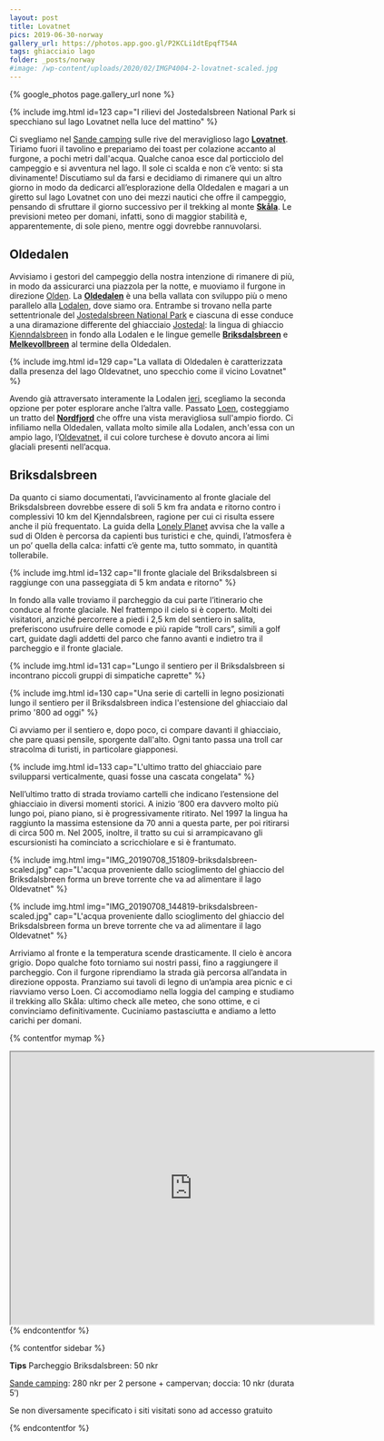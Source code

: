 ```yaml
---
layout: post
title: Lovatnet
pics: 2019-06-30-norway
gallery_url: https://photos.app.goo.gl/P2KCLi1dtEpqfT54A
tags: ghiacciaio lago
folder: _posts/norway
#image: /wp-content/uploads/2020/02/IMGP4004-2-lovatnet-scaled.jpg
---
```


{% google_photos page.gallery_url none %}

{% include img.html id=123 cap="I rilievi del Jostedalsbreen National Park si specchiano sul lago Lovatnet nella luce del mattino" %}

Ci svegliamo nel [Sande camping](https://sande-camping.no/?lang=en) sulle rive del meraviglioso lago **[Lovatnet](https://www.nordfjord.no/en/kayak-fjord-and-lake-lovatnet)**. Tiriamo fuori il tavolino e prepariamo dei toast per colazione accanto al furgone, a pochi metri dall'acqua. Qualche canoa esce dal porticciolo del campeggio e si avventura nel lago. Il sole ci scalda e non c’è vento: si sta divinamente! Discutiamo sul da farsi e decidiamo di rimanere qui un altro giorno in modo da dedicarci all’esplorazione della Oldedalen e magari a un giretto sul lago Lovatnet con uno dei mezzi nautici che offre il campeggio, pensando di sfruttare il giorno successivo per il trekking al monte **[Skåla](https://www.visitnorway.com/places-to-go/fjord-norway/nordfjord/hiking-to-skala/)**. Le previsioni meteo per domani, infatti, sono di maggior stabilità e, apparentemente, di sole pieno, mentre oggi dovrebbe rannuvolarsi.

## Oldedalen

Avvisiamo i gestori del campeggio della nostra intenzione di rimanere di più, in modo da assicurarci una piazzola per la notte, e muoviamo il furgone in direzione [Olden](https://en.wikipedia.org/wiki/Olden,_Norway). La **[Oldedalen](https://www.nordfjord.no/en/Oldedalen)** è una bella vallata con sviluppo più o meno parallelo alla [Lodalen](https://www.nordfjord.no/en/lodalen-valley), dove siamo ora. Entrambe si trovano nella parte settentrionale del [Jostedalsbreen National Park](https://www.visitnorway.nl/listings/jostedalsbreen-national-park/5160/) e ciascuna di esse conduce a una diramazione differente del ghiacciaio [Jostedal](https://en.wikipedia.org/wiki/Jostedal): la lingua di ghiaccio [Kjenndalsbreen](https://www.nordfjord.no/en/kjenndalsbreen) in fondo alla Lodalen e le lingue gemelle [**Briksdalsbreen**](https://www.fjordnorway.com/top-attractions/briksdalsbreen) e **[Melkevollbreen](https://www.re.photos/en/compilation/27/)** al termine della Oldedalen.

{% include img.html id=129 cap="La vallata di Oldedalen è caratterizzata dalla presenza del lago Oldevatnet, uno specchio come il vicino Lovatnet" %}

Avendo già attraversato interamente la Lodalen [ieri](http://www.van42.org/2019/07/07/geirangerfjord/), scegliamo la seconda opzione per poter esplorare anche l’altra valle. Passato [Loen](https://www.visitnorway.com/places-to-go/fjord-norway/nordfjord/one-lotfy-new-attraction-and-11-other-things-to-do-in-loen/), costeggiamo un tratto del **[Nordfjord](https://www.visitnorway.com/places-to-go/fjord-norway/nordfjord/)** che offre una vista meravigliosa sull'ampio fiordo. Ci infiliamo nella Oldedalen, vallata molto simile alla Lodalen, anch'essa con un ampio lago, l’[Oldevatnet](https://en.wikipedia.org/wiki/Oldevatnet), il cui colore turchese è dovuto ancora ai limi glaciali presenti nell’acqua.

## Briksdalsbreen

Da quanto ci siamo documentati, l’avvicinamento al fronte glaciale del Briksdalsbreen dovrebbe essere di soli 5 km fra andata e ritorno contro i complessivi 10 km del Kjenndalsbreen, ragione per cui ci risulta essere anche il più frequentato. La guida della [Lonely Planet](https://shop.lonelyplanetitalia.it/prodotto/guida-di-viaggio-norvegia) avvisa che la valle a sud di Olden è percorsa da capienti bus turistici e che, quindi, l’atmosfera è un po’ quella della calca: infatti c’è gente ma, tutto sommato, in quantità tollerabile.

{% include img.html id=132 cap="Il fronte glaciale del Briksdalsbreen si raggiunge con una passeggiata di 5 km andata e ritorno" %}

In fondo alla valle troviamo il parcheggio da cui parte l’itinerario che conduce al fronte glaciale. Nel frattempo il cielo si è coperto. Molti dei visitatori, anziché percorrere a piedi i 2,5 km del sentiero in salita, preferiscono usufruire delle comode e più rapide “troll cars”, simili a golf cart, guidate dagli addetti del parco che fanno avanti e indietro tra il parcheggio e il fronte glaciale.

{% include img.html id=131 cap="Lungo il sentiero per il Briksdalsbreen si incontrano piccoli gruppi di simpatiche caprette" %}

{% include img.html id=130 cap="Una serie di cartelli in legno posizionati lungo il sentiero per il Briksdalsbreen indica l'estensione del ghiacciaio dal primo '800 ad oggi" %}

Ci avviamo per il sentiero e, dopo poco, ci compare davanti il ghiacciaio, che pare quasi pensile, sporgente dall'alto. Ogni tanto passa una troll car stracolma di turisti, in particolare giapponesi.

{% include img.html id=133 cap="L'ultimo tratto del ghiacciaio pare svilupparsi verticalmente, quasi fosse una cascata congelata" %}

Nell’ultimo tratto di strada troviamo cartelli che indicano l’estensione del ghiacciaio in diversi momenti storici. A inizio ‘800 era davvero molto più lungo poi, piano piano, si è progressivamente ritirato. Nel 1997 la lingua ha raggiunto la massima estensione da 70 anni a questa parte, per poi ritirarsi di circa 500 m. Nel 2005, inoltre, il tratto su cui si arrampicavano gli escursionisti ha cominciato a scricchiolare e si è frantumato.

{% include img.html img="IMG_20190708_151809-briksdalsbreen-scaled.jpg" cap="L'acqua proveniente dallo scioglimento del ghiaccio del Briksdalsbreen forma un breve torrente che va ad alimentare il lago Oldevatnet" %}

{% include img.html img="IMG_20190708_144819-briksdalsbreen-scaled.jpg" cap="L'acqua proveniente dallo scioglimento del ghiaccio del Briksdalsbreen forma un breve torrente che va ad alimentare il lago Oldevatnet" %}

Arriviamo al fronte e la temperatura scende drasticamente. Il cielo è ancora grigio. Dopo qualche foto torniamo sui nostri passi, fino a raggiungere il parcheggio. Con il furgone riprendiamo la strada già percorsa all’andata in direzione opposta. Pranziamo sui tavoli di legno di un’ampia area picnic e ci riavviamo verso Loen. Ci accomodiamo nella loggia del camping e studiamo il trekking allo Skåla: ultimo check alle meteo, che sono ottime, e ci convinciamo definitivamente. Cuciniamo pastasciutta e andiamo a letto carichi per domani.

{% contentfor mymap %}
<iframe src="https://www.google.com/maps/d/u/0/embed?mid=1LJbRXacgKN7ykDpNOnsHNslT2PZhtExo" width="640" height="480"></iframe>
{% endcontentfor %}

{% contentfor sidebar %}

**Tips**
Parcheggio Briksdalsbreen: 50 nkr

[Sande camping](https://sande-camping.no/?lang=en): 280 nkr per 2 persone + campervan; doccia: 10 nkr (durata 5′)

Se non diversamente specificato i siti visitati sono ad accesso gratuito

{% endcontentfor %}
